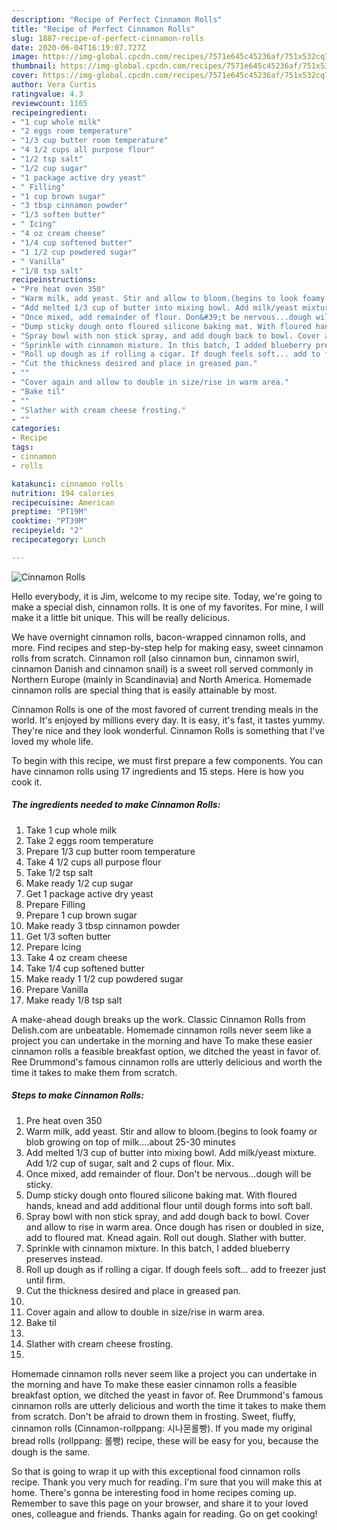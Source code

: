 ```yaml
---
description: "Recipe of Perfect Cinnamon Rolls"
title: "Recipe of Perfect Cinnamon Rolls"
slug: 1887-recipe-of-perfect-cinnamon-rolls
date: 2020-06-04T16:19:07.727Z
image: https://img-global.cpcdn.com/recipes/7571e645c45236af/751x532cq70/cinnamon-rolls-recipe-main-photo.jpg
thumbnail: https://img-global.cpcdn.com/recipes/7571e645c45236af/751x532cq70/cinnamon-rolls-recipe-main-photo.jpg
cover: https://img-global.cpcdn.com/recipes/7571e645c45236af/751x532cq70/cinnamon-rolls-recipe-main-photo.jpg
author: Vera Curtis
ratingvalue: 4.3
reviewcount: 1165
recipeingredient:
- "1 cup whole milk"
- "2 eggs room temperature"
- "1/3 cup butter room temperature"
- "4 1/2 cups all purpose flour"
- "1/2 tsp salt"
- "1/2 cup sugar"
- "1 package active dry yeast"
- " Filling"
- "1 cup brown sugar"
- "3 tbsp cinnamon powder"
- "1/3 soften butter"
- " Icing"
- "4 oz cream cheese"
- "1/4 cup softened butter"
- "1 1/2 cup powdered sugar"
- " Vanilla"
- "1/8 tsp salt"
recipeinstructions:
- "Pre heat oven 350"
- "Warm milk, add yeast. Stir and allow to bloom.(begins to look foamy or blob growing on top of milk....about 25-30 minutes"
- "Add melted 1/3 cup of butter into mixing bowl. Add milk/yeast mixture. Add 1/2 cup of sugar, salt and 2 cups of flour. Mix."
- "Once mixed, add remainder of flour. Don&#39;t be nervous...dough will be sticky."
- "Dump sticky dough onto floured silicone baking mat. With floured hands, knead and add additional flour until dough forms into soft ball."
- "Spray bowl with non stick spray, and add dough back to bowl. Cover and allow to rise in warm area. Once dough has risen or doubled in size, add to floured mat. Knead again. Roll out dough. Slather with butter."
- "Sprinkle with cinnamon mixture. In this batch, I added blueberry preserves instead."
- "Roll up dough as if rolling a cigar. If dough feels soft... add to freezer just until firm."
- "Cut the thickness desired and place in greased pan."
- ""
- "Cover again and allow to double in size/rise in warm area."
- "Bake til"
- ""
- "Slather with cream cheese frosting."
- ""
categories:
- Recipe
tags:
- cinnamon
- rolls

katakunci: cinnamon rolls 
nutrition: 194 calories
recipecuisine: American
preptime: "PT19M"
cooktime: "PT39M"
recipeyield: "2"
recipecategory: Lunch

---
```



![Cinnamon Rolls](https://img-global.cpcdn.com/recipes/7571e645c45236af/751x532cq70/cinnamon-rolls-recipe-main-photo.jpg)

Hello everybody, it is Jim, welcome to my recipe site. Today, we're going to make a special dish, cinnamon rolls. It is one of my favorites. For mine, I will make it a little bit unique. This will be really delicious.

We have overnight cinnamon rolls, bacon-wrapped cinnamon rolls, and more. Find recipes and step-by-step help for making easy, sweet cinnamon rolls from scratch. Cinnamon roll (also cinnamon bun, cinnamon swirl, cinnamon Danish and cinnamon snail) is a sweet roll served commonly in Northern Europe (mainly in Scandinavia) and North America. Homemade cinnamon rolls are special thing that is easily attainable by most.

Cinnamon Rolls is one of the most favored of current trending meals in the world. It's enjoyed by millions every day. It is easy, it's fast, it tastes yummy. They're nice and they look wonderful. Cinnamon Rolls is something that I've loved my whole life.


To begin with this recipe, we must first prepare a few components. You can have cinnamon rolls using 17 ingredients and 15 steps. Here is how you cook it.

<!--inarticleads1-->

##### The ingredients needed to make Cinnamon Rolls:

1. Take 1 cup whole milk
1. Take 2 eggs room temperature
1. Prepare 1/3 cup butter room temperature
1. Take 4 1/2 cups all purpose flour
1. Take 1/2 tsp salt
1. Make ready 1/2 cup sugar
1. Get 1 package active dry yeast
1. Prepare  Filling
1. Prepare 1 cup brown sugar
1. Make ready 3 tbsp cinnamon powder
1. Get 1/3 soften butter
1. Prepare  Icing
1. Take 4 oz cream cheese
1. Take 1/4 cup softened butter
1. Make ready 1 1/2 cup powdered sugar
1. Prepare  Vanilla
1. Make ready 1/8 tsp salt


A make-ahead dough breaks up the work. Classic Cinnamon Rolls from Delish.com are unbeatable. Homemade cinnamon rolls never seem like a project you can undertake in the morning and have To make these easier cinnamon rolls a feasible breakfast option, we ditched the yeast in favor of. Ree Drummond&#39;s famous cinnamon rolls are utterly delicious and worth the time it takes to make them from scratch. 

<!--inarticleads2-->

##### Steps to make Cinnamon Rolls:

1. Pre heat oven 350
1. Warm milk, add yeast. Stir and allow to bloom.(begins to look foamy or blob growing on top of milk....about 25-30 minutes
1. Add melted 1/3 cup of butter into mixing bowl. Add milk/yeast mixture. Add 1/2 cup of sugar, salt and 2 cups of flour. Mix.
1. Once mixed, add remainder of flour. Don&#39;t be nervous...dough will be sticky.
1. Dump sticky dough onto floured silicone baking mat. With floured hands, knead and add additional flour until dough forms into soft ball.
1. Spray bowl with non stick spray, and add dough back to bowl. Cover and allow to rise in warm area. Once dough has risen or doubled in size, add to floured mat. Knead again. Roll out dough. Slather with butter.
1. Sprinkle with cinnamon mixture. In this batch, I added blueberry preserves instead.
1. Roll up dough as if rolling a cigar. If dough feels soft... add to freezer just until firm.
1. Cut the thickness desired and place in greased pan.
1. 
1. Cover again and allow to double in size/rise in warm area.
1. Bake til
1. 
1. Slather with cream cheese frosting.
1. 


Homemade cinnamon rolls never seem like a project you can undertake in the morning and have To make these easier cinnamon rolls a feasible breakfast option, we ditched the yeast in favor of. Ree Drummond&#39;s famous cinnamon rolls are utterly delicious and worth the time it takes to make them from scratch. Don&#39;t be afraid to drown them in frosting. Sweet, fluffy, cinnamon rolls (Cinnamon-rollppang: 시나몬롤빵). If you made my original bread rolls (rollppang: 롤빵) recipe, these will be easy for you, because the dough is the same. 

So that is going to wrap it up with this exceptional food cinnamon rolls recipe. Thank you very much for reading. I'm sure that you will make this at home. There's gonna be interesting food in home recipes coming up. Remember to save this page on your browser, and share it to your loved ones, colleague and friends. Thanks again for reading. Go on get cooking!
